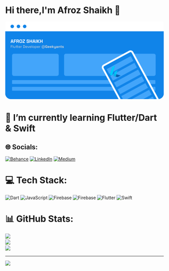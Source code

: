 
# Hi there,I'm Afroz Shaikh 👋


 <img src="https://github.com/Afroz-Shaikh/Afroz-Shaikh/blob/master/icons/afroz.png" alt="s1" width="800">

<!-- # About🤔
<b>I'm a College student pursuing Engineering in CS, i develop apps with <a href="https://flutter.dev/"> FLUTTER</a>  & spend most of the time <a href="https://www.behance.net/afrozshaikh_">Designing and Prototyping apps. </a> Checkout my repositories to know more. And while you're there don't forget to star them 🌟</b> -->


# 🔭  I’m currently learning Flutter/Dart & Swift 


## 🌐 Socials:
[![Behance](https://img.shields.io/badge/Behance-1769ff?logo=behance&logoColor=white)](https://behance.net/afrozshaikh_)
 [![LinkedIn](https://img.shields.io/badge/LinkedIn-%230077B5.svg?logo=linkedin&logoColor=white)](https://www.linkedin.com/in/shaikhafroz/)
 [![Medium](https://img.shields.io/badge/Medium-12100E?logo=medium&logoColor=white)](https://medium.com/@@afrozshaikh_) 


# 💻 Tech Stack:
![Dart](https://img.shields.io/badge/dart-%230175C2.svg?style=flat-square&logo=dart&logoColor=white) ![JavaScript](https://img.shields.io/badge/javascript-%23323330.svg?style=flat-square&logo=javascript&logoColor=%23F7DF1E) ![Firebase](https://img.shields.io/badge/firebase-%23039BE5.svg?style=flat-square&logo=firebase) ![Firebase](https://img.shields.io/badge/firebase-%23039BE5.svg?style=flat-square&logo=firebase) ![Flutter](https://img.shields.io/badge/Flutter-%2302569B.svg?style=flat-square&logo=Flutter&logoColor=white) ![Swift](https://img.shields.io/badge/swift-F54A2A?style=flat-square&logo=swift&logoColor=white)

# 📊 GitHub Stats:
![](https://github-readme-stats.vercel.app/api?username=Afroz-Shaikh&theme=blue-green&hide_border=false&include_all_commits=false&count_private=false)<br/>
![](https://github-readme-streak-stats.herokuapp.com/?user=Afroz-Shaikh&theme=blue-green&hide_border=false)<br/>
![](https://github-readme-stats.vercel.app/api/top-langs/?username=Afroz-Shaikh&theme=blue-green&hide_border=false&include_all_commits=false&count_private=false&layout=compact)


---
[![](https://visitcount.itsvg.in/api?id=Afroz-Shaikh&icon=0&color=0)](https://visitcount.itsvg.in)




